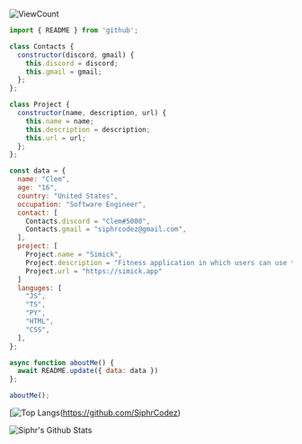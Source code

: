 ![ViewCount](https://views.whatilearened.today/views/github/SiphrCodez/SiphrCodez.svg?cache=remove)

```js
import { README } from 'github';

class Contacts {
  constructor(discord, gmail) {
    this.discord = discord;
    this.gmail = gmail;
  };
};

class Project {
  constructor(name, description, url) {
    this.name = name;
    this.description = description;
    this.url = url;
  };
};

const data = {
  name: "Clem",
  age: "16",
  country: "United States",
  occupation: "Software Engineer",
  contact: [
    Contacts.discord = "Clem#5000",
    Contacts.gmail = "siphrcodez@gmail.com",
  ],
  project: [
    Project.name = "Simick",
    Project.description = "Fitness application in which users can use to log their excercise, diets, and find more workout regimens too follow, provided by professional trainers.",
    Project.url = "https://simick.app"
  ]
  languges: [
    "JS",
    "TS",
    "PY",
    "HTML",
    "CSS",
  ],
};

async function aboutMe() {
  await README.update({ data: data })
};

aboutMe();
```

[![Top Langs](https://github-readme-stats.vercel.app/api/top-langs/?username=SiphrCodez&layout=compact&text_color=daf7dc&bg_color=151515)(https://github.com/SiphrCodez)

<img align="center" src="https://github-readme-stats.vercel.app/api?username=SiphrCodez&include_all_commits=true&count_private=true&show_icons=true&line_height=20&title_color=7A7ADB&icon_color=2234AE&text_color=D3D3D3&bg_color=0,000000,130F40" alt="Siphr's Github Stats">

